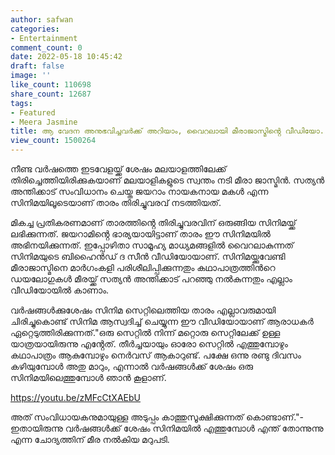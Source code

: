 ```yaml
---
author: safwan
categories:
- Entertainment
comment_count: 0
date: 2022-05-18 10:45:42
draft: false
image: ''
like_count: 110698
share_count: 12687
tags:
- Featured
- Meera Jasmine
title: ആ വേദന അനുഭവിച്ചവർക്ക് അറിയാം, വൈറലായി മീരാജാസ്മിൻ്റെ വീഡിയോ.
view_count: 1500264
---
```


നീണ്ട വർഷത്തെ ഇടവേളയ്ക്ക് ശേഷം മലയാളത്തിലേക്ക് തിരിച്ചെത്തിയിരിക്കുകയാണ് മലയാളികളുടെ സ്വന്തം നടി മീരാ ജാസ്മിൻ. സത്യൻ അന്തിക്കാട് സംവിധാനം ചെയ്ത ജയറാം നായകനായ മകൾ എന്ന സിനിമയിലൂടെയാണ് താരം തിരിച്ചുവരവ് നടത്തിയത്.

മികച്ച പ്രതികരണമാണ് താരത്തിൻ്റെ തിരിച്ചുവരവിന് ഒരുങ്ങിയ സിനിമയ്ക്ക് ലഭിക്കുന്നത്. ജയറാമിൻ്റെ ഭാര്യയായിട്ടാണ് താരം ഈ സിനിമയിൽ അഭിനയിക്കുന്നത്. ഇപ്പോഴിതാ സാമൂഹ്യ മാധ്യമങ്ങളിൽ വൈറലാകുന്നത് സിനിമയുടെ ബിഹൈൻഡ് ദ സീൻ വീഡിയോയാണ്. സിനിമയ്ക്കുവേണ്ടി മീരാജാസ്മിനെ മാർഗംകളി പരിശീലിപ്പിക്കുന്നതും കഥാപാത്രത്തിൻറെ ഡയലോഗുകൾ മീരയ്ക്ക് സത്യൻ അന്തിക്കാട് പറഞ്ഞു നൽകുന്നതും എല്ലാം വീഡിയോയിൽ കാണാം.

വർഷങ്ങൾക്കുശേഷം സിനിമ സെറ്റിലെത്തിയ താരം എല്ലാവരുമായി ചിരിച്ചുകൊണ്ട് സിനിമ ആസ്വദിച്ച് ചെയ്യുന്ന ഈ വീഡിയോയാണ് ആരാധകർ ഏറ്റെടുത്തിരിക്കുന്നത്."ഒരു സെറ്റിൽ നിന്ന് മറ്റൊരു സെറ്റിലേക്ക് ഉള്ള യാത്രയായിരുന്നു എൻ്റേത്. തീർച്ചയായും ഓരോ സെറ്റിൽ എത്തുമ്പോഴും കഥാപാത്രം ആകുമ്പോഴും നെർവസ് ആകാറുണ്ട്. പക്ഷേ ഒന്നു രണ്ടു ദിവസം കഴിയുമ്പോൾ അതു മാറും, എന്നാൽ വർഷങ്ങൾക്ക് ശേഷം ഒരു സിനിമയിലെത്തുമ്പോൾ ഞാൻ കൂളാണ്.

https://youtu.be/zMFcCtXAEbU

അത് സംവിധായകനുമായുള്ള അടുപ്പം കാത്തുസൂക്ഷിക്കുന്നത് കൊണ്ടാണ്."- ഇതായിരുന്നു വർഷങ്ങൾക്ക് ശേഷം സിനിമയിൽ എത്തുമ്പോൾ എന്ത് തോന്നുന്നു എന്ന ചോദ്യത്തിന് മീര നൽകിയ മറുപടി.